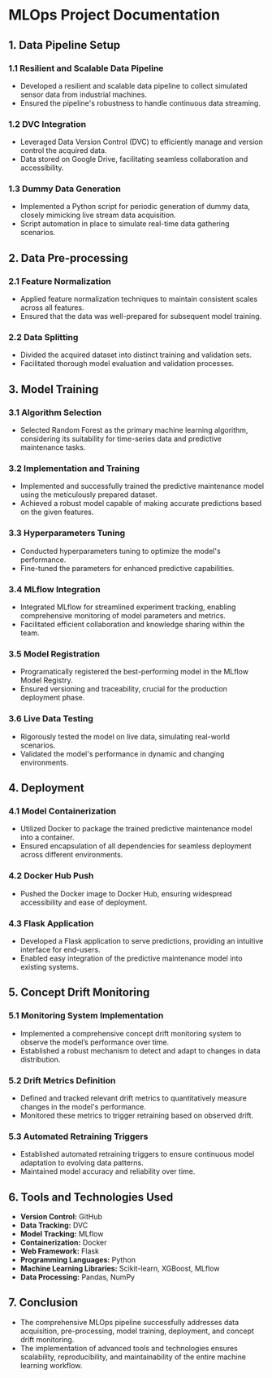 # MLOps Project Documentation

## 1. Data Pipeline Setup

### 1.1 Resilient and Scalable Data Pipeline
- Developed a resilient and scalable data pipeline to collect simulated sensor data from industrial machines.
- Ensured the pipeline's robustness to handle continuous data streaming.

### 1.2 DVC Integration
- Leveraged Data Version Control (DVC) to efficiently manage and version control the acquired data.
- Data stored on Google Drive, facilitating seamless collaboration and accessibility.

### 1.3 Dummy Data Generation
- Implemented a Python script for periodic generation of dummy data, closely mimicking live stream data acquisition.
- Script automation in place to simulate real-time data gathering scenarios.

## 2. Data Pre-processing

### 2.1 Feature Normalization
- Applied feature normalization techniques to maintain consistent scales across all features.
- Ensured that the data was well-prepared for subsequent model training.

### 2.2 Data Splitting
- Divided the acquired dataset into distinct training and validation sets.
- Facilitated thorough model evaluation and validation processes.

## 3. Model Training

### 3.1 Algorithm Selection
- Selected Random Forest as the primary machine learning algorithm, considering its suitability for time-series data and predictive maintenance tasks.

### 3.2 Implementation and Training
- Implemented and successfully trained the predictive maintenance model using the meticulously prepared dataset.
- Achieved a robust model capable of making accurate predictions based on the given features.

### 3.3 Hyperparameters Tuning
- Conducted hyperparameters tuning to optimize the model's performance.
- Fine-tuned the parameters for enhanced predictive capabilities.

### 3.4 MLflow Integration
- Integrated MLflow for streamlined experiment tracking, enabling comprehensive monitoring of model parameters and metrics.
- Facilitated efficient collaboration and knowledge sharing within the team.

### 3.5 Model Registration
- Programatically registered the best-performing model in the MLflow Model Registry.
- Ensured versioning and traceability, crucial for the production deployment phase.

### 3.6 Live Data Testing
- Rigorously tested the model on live data, simulating real-world scenarios.
- Validated the model's performance in dynamic and changing environments.

## 4. Deployment

### 4.1 Model Containerization
- Utilized Docker to package the trained predictive maintenance model into a container.
- Ensured encapsulation of all dependencies for seamless deployment across different environments.

### 4.2 Docker Hub Push
- Pushed the Docker image to Docker Hub, ensuring widespread accessibility and ease of deployment.

### 4.3 Flask Application
- Developed a Flask application to serve predictions, providing an intuitive interface for end-users.
- Enabled easy integration of the predictive maintenance model into existing systems.

## 5. Concept Drift Monitoring

### 5.1 Monitoring System Implementation
- Implemented a comprehensive concept drift monitoring system to observe the model’s performance over time.
- Established a robust mechanism to detect and adapt to changes in data distribution.

### 5.2 Drift Metrics Definition
- Defined and tracked relevant drift metrics to quantitatively measure changes in the model's performance.
- Monitored these metrics to trigger retraining based on observed drift.

### 5.3 Automated Retraining Triggers
- Established automated retraining triggers to ensure continuous model adaptation to evolving data patterns.
- Maintained model accuracy and reliability over time.

## 6. Tools and Technologies Used

- **Version Control:** GitHub
- **Data Tracking:** DVC
- **Model Tracking:** MLflow
- **Containerization:** Docker
- **Web Framework:** Flask
- **Programming Languages:** Python
- **Machine Learning Libraries:** Scikit-learn, XGBoost, MLflow
- **Data Processing:** Pandas, NumPy

## 7. Conclusion

- The comprehensive MLOps pipeline successfully addresses data acquisition, pre-processing, model training, deployment, and concept drift monitoring.
- The implementation of advanced tools and technologies ensures scalability, reproducibility, and maintainability of the entire machine learning workflow.
